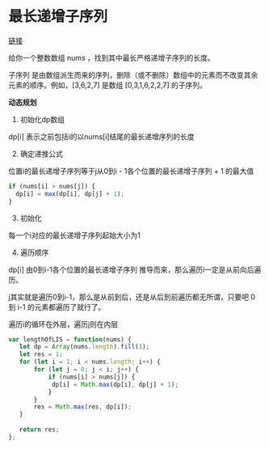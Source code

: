 # 最长递增子序列   

[链接](https://leetcode.cn/problems/longest-increasing-subsequence/description/)    

给你一个整数数组 nums ，找到其中最长严格递增子序列的长度。    

子序列 是由数组派生而来的序列，删除（或不删除）数组中的元素而不改变其余元素的顺序。例如，[3,6,2,7] 是数组 [0,3,1,6,2,2,7] 的子序列。    

<b>动态规划</b>   

1. 初始化dp数组   

dp[i] 表示之前包括i的以nums[i]结尾的最长递增序列的长度   

2. 确定递推公式   

位置i的最长递增子序列等于j从0到i - 1各个位置的最长递增子序列 + 1 的最大值   

```js
if (nums[i] > nums[j]) {
  dp[i] = max(dp[i], dp[j] + 1);
}
```

3. 初始化   

每一个i对应的最长递增子序列起始大小为1   

4. 遍历顺序   

dp[i] 由0到i-1各个位置的最长递增子序列 推导而来，那么遍历i一定是从前向后遍历。

j其实就是遍历0到i-1，那么是从前到后，还是从后到前遍历都无所谓，只要吧 0 到 i-1 的元素都遍历了就行了。  

遍历i的循环在外层，遍历j则在内层    

```js
var lengthOfLIS = function(nums) {
   let dp = Array(nums.length).fill(1);
   let res = 1;
   for (let i = 1; i < nums.length; i++) {
       for (let j = 0; j < i; j++) {
           if (nums[i] > nums[j]) {
            dp[i] = Math.max(dp[i], dp[j] + 1);
           }
       }
       res = Math.max(res, dp[i]);
   }
   
   return res;
};
```
